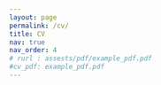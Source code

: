 ```yaml
---
layout: page
permalink: /cv/
title: CV
nav: true
nav_order: 4
# rurl : assests/pdf/example_pdf.pdf
#cv_pdf: example_pdf.pdf
---
```

